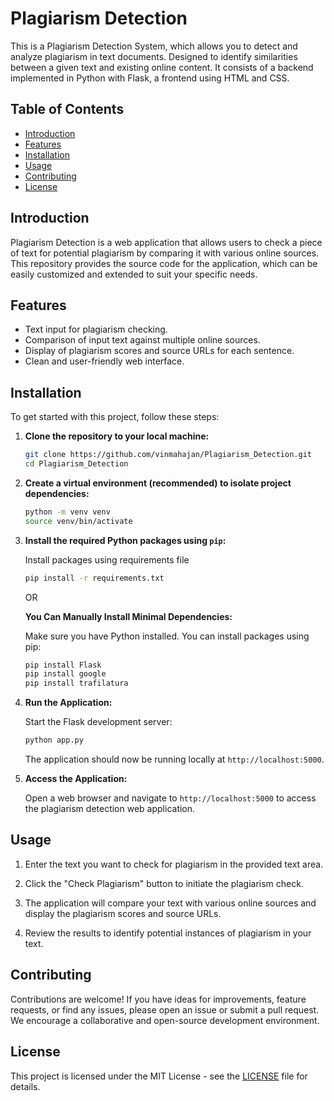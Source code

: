 # Plagiarism Detection

This is a Plagiarism Detection System, which allows you to detect and analyze plagiarism in text documents. Designed to identify similarities between a given text and existing online content. It consists of a backend implemented in Python with Flask, a frontend using HTML and CSS. 


## Table of Contents

- [Introduction](#introduction)
- [Features](#features)
- [Installation](#installation)
- [Usage](#usage)
- [Contributing](#contributing)
- [License](#license)

## Introduction

Plagiarism Detection is a web application that allows users to check a piece of text for potential plagiarism by comparing it with various online sources. This repository provides the source code for the application, which can be easily customized and extended to suit your specific needs.

## Features

- Text input for plagiarism checking.
- Comparison of input text against multiple online sources.
- Display of plagiarism scores and source URLs for each sentence.
- Clean and user-friendly web interface.

## Installation

To get started with this project, follow these steps:

1. **Clone the repository to your local machine:**

   ```sh
   git clone https://github.com/vinmahajan/Plagiarism_Detection.git
   cd Plagiarism_Detection
   ```
   
2. **Create a virtual environment (recommended) to isolate project dependencies:**

   ```bash
   python -m venv venv
   source venv/bin/activate
   ```

3. **Install the required Python packages using `pip`:**
   
   Install packages using requirements file

   ```bash
   pip install -r requirements.txt
   ```
    OR

   **You Can Manually Install Minimal Dependencies:**

   Make sure you have Python installed. You can install packages using pip:

   ```sh
   pip install Flask
   pip install google
   pip install trafilatura
   ```

4. **Run the Application:**

   Start the Flask development server:

   ```sh
   python app.py
   ```

   The application should now be running locally at `http://localhost:5000`.

5. **Access the Application:**

   Open a web browser and navigate to `http://localhost:5000` to access the plagiarism detection web application.

## Usage

1. Enter the text you want to check for plagiarism in the provided text area.

2. Click the "Check Plagiarism" button to initiate the plagiarism check.

3. The application will compare your text with various online sources and display the plagiarism scores and source URLs.

4. Review the results to identify potential instances of plagiarism in your text.

## Contributing

Contributions are welcome! If you have ideas for improvements, feature requests, or find any issues, please open an issue or submit a pull request. We encourage a collaborative and open-source development environment.

## License

This project is licensed under the MIT License - see the [LICENSE](LICENSE) file for details.

